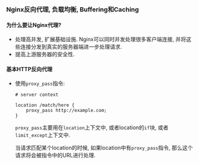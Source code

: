 ### Nginx反向代理, 负载均衡, Buffering和Caching

#### 为什么要让Nginx代理?

- 处理高并发, 扩展基础设施. Nginx可以同时并发处理很多客户端连接, 并将这些连接分发到真实的服务器端进一步处理请求.
- 提高上游服务器的安全性.

#### 基本HTTP反向代理

- 使用`proxy_pass`指令: 

  ```nginx
  # server context
  
  location /match/here {
      proxy_pass http://example.com;
  }
  ```

  `proxy_pass`主要用在`location`上下文中, 或者location的`if`块, 或者`limit_except`上下文中.

  当请求匹配某个location的时候, 如果location中有`proxy_pass`指令, 那么这个请求将会被指令中的URL进行处理.

  